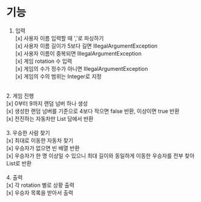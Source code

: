 # 기능
1. 입력<br/>
[x] 사용자 이름 입력할 때 ','로 파싱하기<br/>
[x] 사용자 이름 길이가 5보다 길면 IllegalArgumentException<br/>
[x] 사용자 이름이 중복되면 IllegalArgumentException<br/>
[x] 게임 rotation 수 입력<br/>
[x] 게임의 수가 정수가 아니면 IllegalArgumentException<br/>
[x] 게임의 수의 범위는 Integer로 지정<br/>
</br>
2. 게임 진행</br>
[x] 0부터 9까지 랜덤 넘버 하나 생성</br>
[x] 생성한 랜덤 넘버를 기준으로 4보다 작으면 false 반환, 이상이면 true 반환</br>
[x] 전진하는 자동차만 List 담에서 반환</br>
</br>
3. 우승한 사람 찾기</br>
[x] 최대로 이동한 자동차 찾기</br>
[x] 우승자가 없으면 빈 배열 반환</br>
[x] 우승자가 한 명 이상일 수 있으니 최대 길이와 동일하게 이동한 우승자를 전부 찾아 List로 반환</br>
</br>
4. 출력</br>
[x] 각 rotation 별로 상황 출력</br>
[x] 우승자 목록을 받아서 출력